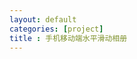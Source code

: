 ```yaml
---
layout: default
categories: [project]
title : 手机移动端水平滑动相册
---
```


<link rel="stylesheet" type="text/css" href="/res/zepto/css/reset.css" />
<link rel="stylesheet" type="text/css" href="/res/zepto/css/slider.css" />
<link rel="stylesheet" type="text/css" href="/res/zepto/css/slider.default.css" /> 
<script type="text/javascript" src="/res/zepto/js/zepto.js"></script>
<script type="text/javascript" src="/res/zepto/js/zepto.extend.js"></script>
<script type="text/javascript" src="/res/zepto/js/zepto.ui.js"></script>
<script type="text/javascript" src="/res/zepto/js/mobileevent2pc.js"></script> 
<script type="text/javascript" src="/res/zepto/js/touch.js"></script> 
<script type="text/javascript" src="/res/zepto/js/slider.js"></script>

<div id="slider"></div>
<script>

//创建slider组件
</script>
<!-- 图片高度自适应 -->
<script type="text/javascript">
var link = "/project/photowall/";
var imgList = [];
imgList.push("http://tiankonguse.com/lab/cloudLink/baidupan.php?url=/1915453531/295002876.jpg");
imgList.push("http://tiankonguse.com/lab/cloudLink/baidupan.php?url=/1915453531/301178483.jpg");
imgList.push("http://tiankonguse.com/lab/cloudLink/baidupan.php?url=/1915453531/303276483.jpg");
imgList.push("http://tiankonguse.com/lab/cloudLink/baidupan.php?url=/1915453531/305125988.jpg");
imgList.push("http://tiankonguse.com/lab/cloudLink/baidupan.php?url=/1915453531/307156613.jpg");
imgList.push("http://tiankonguse.com/lab/cloudLink/baidupan.php?url=/1915453531/308843132.jpg");
imgList.push("http://tiankonguse.com/lab/cloudLink/baidupan.php?url=/1915453531/310617989.jpg");
imgList.push("http://tiankonguse.com/lab/cloudLink/baidupan.php?url=/1915453531/312398589.jpg");
imgList.push("http://tiankonguse.com/lab/cloudLink/baidupan.php?url=/1915453531/314567897.jpg");
imgList.push("http://tiankonguse.com/lab/cloudLink/baidupan.php?url=/1915453531/316447966.jpg");

var content = [];


$.each(imgList,function(index,value){
    content.push({
        href: link,
        pic: value,
        title: ""
    });  
});

var showNum = 3;

if(tk.isMobile.any()){
    showNum = 2;
}

Zepto.ui.slider('#slider', {
    autoPlay:true,
    showArr:false,
    imgZoom:false,
    loop:true,
    viewNum:showNum,
    content:content
});

tk.comment.isHaveComment = false;
jQuery(window).load(function(){
	var win_height = Zepto(window).height();
	var img_height = win_height * 0.67;
	var top_height = win_height * 0.14;
	jQuery('#slider').css('height',img_height  + 'px').css('margin-top',top_height  + 'px');
});
if(tk.isMobile.any()){
    tk.ad.isLoadGoogleJs = false;
    tk.ad.isShowPageFoot = false;
    jQuery(document).ready(function(){
        tk.ad.loadGoogleJs(true);
        jQuery(".ad-page-footer").show();
	    tk.ad.showPageFoot("ad-page-footer","auto" ,true);
    });
}
</script>


